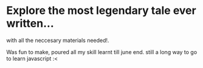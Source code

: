 # Explore the most legendary tale ever written...
with all the neccesary materials needed!.

Was fun to make, poured all my skill learnt till june end.
still a long way to go to learn javascript :<
 
